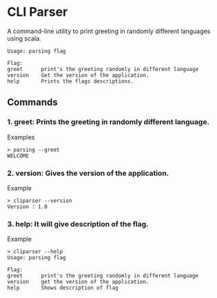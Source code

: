 # CLI Parser

A command-line utility to print greeting in randomly different languages using scala.

```
Usage: parsing flag

Flag:
greet      print's the greeting randomly in different language 
version    Get the version of the application.
help       Prints the flags descriptions.
```
## Commands
### 1. greet: Prints the greeting in randomly different language.

Examples
```shell
> parsing --greet
WELCOME
```

### 2. version: Gives the version of the application.

Example
```shell
> cliparser --version
Version : 1.0
```

### 3. help: It will give description of the flag.

Example
```shell
> cliparser --help
Usage: parsing flag

Flag:
greet      print's the greeting randomly in different language 
version    get the version of the application.
help       Shows description of flag
```

